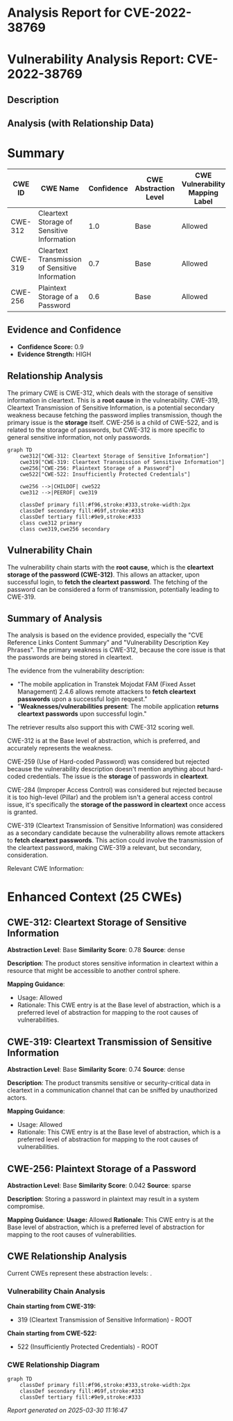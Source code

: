 # Analysis Report for CVE-2022-38769

# Vulnerability Analysis Report: CVE-2022-38769

## Description



## Analysis (with Relationship Data)

# Summary
| CWE ID | CWE Name | Confidence | CWE Abstraction Level | CWE Vulnerability Mapping Label | CWE-Vulnerability Mapping Notes |
|---|---|---|---|---|---|
| CWE-312 | Cleartext Storage of Sensitive Information | 1.0 | Base | Allowed | Primary CWE |
| CWE-319 | Cleartext Transmission of Sensitive Information | 0.7 | Base | Allowed | Secondary Candidate |
| CWE-256 | Plaintext Storage of a Password | 0.6 | Base | Allowed | Secondary Candidate |

## Evidence and Confidence

*   **Confidence Score:** 0.9
*   **Evidence Strength:** HIGH

## Relationship Analysis
The primary CWE is CWE-312, which deals with the storage of sensitive information in cleartext. This is a **root cause** in the vulnerability. CWE-319, Cleartext Transmission of Sensitive Information, is a potential secondary weakness because fetching the password implies transmission, though the primary issue is the **storage** itself. CWE-256 is a child of CWE-522, and is related to the storage of passwords, but CWE-312 is more specific to general sensitive information, not only passwords.

```mermaid
graph TD
    cwe312["CWE-312: Cleartext Storage of Sensitive Information"]
    cwe319["CWE-319: Cleartext Transmission of Sensitive Information"]
    cwe256["CWE-256: Plaintext Storage of a Password"]
    cwe522["CWE-522: Insufficiently Protected Credentials"]

    cwe256 -->|CHILDOF| cwe522
    cwe312 -->|PEEROF| cwe319

    classDef primary fill:#f96,stroke:#333,stroke-width:2px
    classDef secondary fill:#69f,stroke:#333
    classDef tertiary fill:#9e9,stroke:#333
    class cwe312 primary
    class cwe319,cwe256 secondary
```

## Vulnerability Chain
The vulnerability chain starts with the **root cause**, which is the **cleartext storage of the password (CWE-312)**. This allows an attacker, upon successful login, to **fetch the cleartext password**. The fetching of the password can be considered a form of transmission, potentially leading to CWE-319.

## Summary of Analysis
The analysis is based on the evidence provided, especially the "CVE Reference Links Content Summary" and "Vulnerability Description Key Phrases". The primary weakness is CWE-312, because the core issue is that the passwords are being stored in cleartext.

The evidence from the vulnerability description:
*   "The mobile application in Transtek Mojodat FAM (Fixed Asset Management) 2.4.6 allows remote attackers to **fetch cleartext passwords** upon a successful login request."
*   "**Weaknesses/vulnerabilities present**: The mobile application **returns cleartext passwords** upon successful login."

The retriever results also support this with CWE-312 scoring well.

CWE-312 is at the Base level of abstraction, which is preferred, and accurately represents the weakness.

CWE-259 (Use of Hard-coded Password) was considered but rejected because the vulnerability description doesn't mention anything about hard-coded credentials. The issue is the **storage** of passwords in **cleartext**.

CWE-284 (Improper Access Control) was considered but rejected because it is too high-level (Pillar) and the problem isn't a general access control issue, it's specifically the **storage of the password in cleartext** once access is granted.

CWE-319 (Cleartext Transmission of Sensitive Information) was considered as a secondary candidate because the vulnerability allows remote attackers to **fetch cleartext passwords**. This action could involve the transmission of the cleartext password, making CWE-319 a relevant, but secondary, consideration.

Relevant CWE Information:

# Enhanced Context (25 CWEs)

## CWE-312: Cleartext Storage of Sensitive Information
**Abstraction Level**: Base
**Similarity Score**: 0.78
**Source**: dense

**Description**:
The product stores sensitive information in cleartext within a resource that might be accessible to another control sphere.

**Mapping Guidance**:
- Usage: Allowed
- Rationale: This CWE entry is at the Base level of abstraction, which is a preferred level of abstraction for mapping to the root causes of vulnerabilities.

## CWE-319: Cleartext Transmission of Sensitive Information
**Abstraction Level**: Base
**Similarity Score**: 0.74
**Source**: dense

**Description**:
The product transmits sensitive or security-critical data in cleartext in a communication channel that can be sniffed by unauthorized actors.

**Mapping Guidance**:
- Usage: Allowed
- Rationale: This CWE entry is at the Base level of abstraction, which is a preferred level of abstraction for mapping to the root causes of vulnerabilities.

## CWE-256: Plaintext Storage of a Password
**Abstraction Level**: Base
**Similarity Score**: 0.042
**Source**: sparse

**Description**:
Storing a password in plaintext may result in a system compromise.

**Mapping Guidance**:
**Usage:** Allowed
**Rationale:** This CWE entry is at the Base level of abstraction, which is a preferred level of abstraction for mapping to the root causes of vulnerabilities.


## CWE Relationship Analysis

Current CWEs represent these abstraction levels: .


### Vulnerability Chain Analysis

**Chain starting from CWE-319:**
- 319 (Cleartext Transmission of Sensitive Information) - ROOT


**Chain starting from CWE-522:**
- 522 (Insufficiently Protected Credentials) - ROOT



### CWE Relationship Diagram

```mermaid
graph TD
    classDef primary fill:#f96,stroke:#333,stroke-width:2px
    classDef secondary fill:#69f,stroke:#333
    classDef tertiary fill:#9e9,stroke:#333
```



*Report generated on 2025-03-30 11:16:47*
